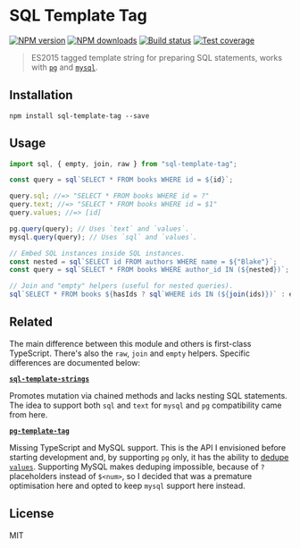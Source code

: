 # SQL Template Tag

[![NPM version][npm-image]][npm-url]
[![NPM downloads][downloads-image]][downloads-url]
[![Build status][travis-image]][travis-url]
[![Test coverage][coveralls-image]][coveralls-url]

> ES2015 tagged template string for preparing SQL statements, works with [`pg`](https://www.npmjs.com/package/pg) and [`mysql`](https://www.npmjs.com/package/mysql).

## Installation

```
npm install sql-template-tag --save
```

## Usage

```ts
import sql, { empty, join, raw } from "sql-template-tag";

const query = sql`SELECT * FROM books WHERE id = ${id}`;

query.sql; //=> "SELECT * FROM books WHERE id = ?"
query.text; //=> "SELECT * FROM books WHERE id = $1"
query.values; //=> [id]

pg.query(query); // Uses `text` and `values`.
mysql.query(query); // Uses `sql` and `values`.

// Embed SQL instances inside SQL instances.
const nested = sql`SELECT id FROM authors WHERE name = ${"Blake"}`;
const query = sql`SELECT * FROM books WHERE author_id IN (${nested})`;

// Join and "empty" helpers (useful for nested queries).
sql`SELECT * FROM books ${hasIds ? sql`WHERE ids IN (${join(ids)})` : empty}`;
```

## Related

The main difference between this module and others is first-class TypeScript. There's also the `raw`, `join` and `empty` helpers. Specific differences are documented below:

**[`sql-template-strings`](https://github.com/felixfbecker/node-sql-template-strings)**

Promotes mutation via chained methods and lacks nesting SQL statements. The idea to support both `sql` and `text` for `mysql` and `pg` compatibility came from here.

**[`pg-template-tag`](https://github.com/XeCycle/pg-template-tag)**

Missing TypeScript and MySQL support. This is the API I envisioned before starting development and, by supporting `pg` only, it has the ability to [dedupe `values`](https://github.com/XeCycle/pg-template-tag/issues/5#issuecomment-386875336). Supporting MySQL makes deduping impossible, because of `?` placeholders instead of `$<num>`, so I decided that was a premature optimisation here and opted to keep `mysql` support here instead.

## License

MIT

[npm-image]: https://img.shields.io/npm/v/sql-template-tag.svg?style=flat
[npm-url]: https://npmjs.org/package/sql-template-tag
[downloads-image]: https://img.shields.io/npm/dm/sql-template-tag.svg?style=flat
[downloads-url]: https://npmjs.org/package/sql-template-tag
[travis-image]: https://img.shields.io/travis/blakeembrey/sql-template-tag.svg?style=flat
[travis-url]: https://travis-ci.org/blakeembrey/sql-template-tag
[coveralls-image]: https://img.shields.io/coveralls/blakeembrey/sql-template-tag.svg?style=flat
[coveralls-url]: https://coveralls.io/r/blakeembrey/sql-template-tag?branch=master
